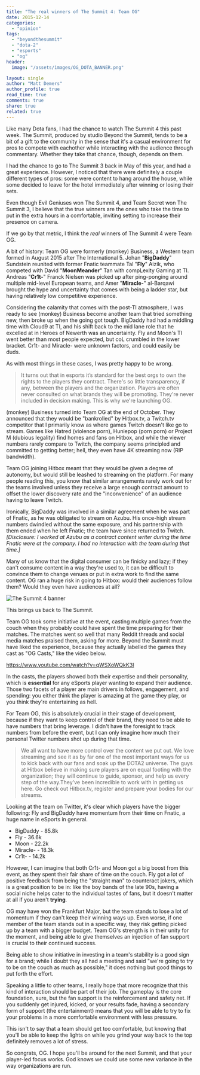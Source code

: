 ```yaml
---
title: "The real winners of The Summit 4: Team OG"
date: 2015-12-14
categories: 
  - "opinion"
tags: 
  - "beyondthesummit"
  - "dota-2"
  - "esports"
  - "og"
header:
  image: "/assets/images/OG_DOTA_BANNER.png"

layout: single
author: "Matt Demers"
author_profile: true
read_time: true
comments: true
share: true
related: true
---
```


Like many Dota fans, I had the chance to watch The Summit 4 this past week. The Summit, produced by studio Beyond the Summit, tends to be a bit of a gift to the community in the sense that it's a casual environment for pros to compete with eachother while interacting with the audience through commentary. Whether they take that chance, though, depends on them.

I had the chance to go to The Summit 3 back in May of this year, and had a great experience. However, I noticed that there were definitely a couple different types of pros: some were content to hang around the house, while some decided to leave for the hotel immediately after winning or losing their sets.

Even though Evil Geniuses won The Summit 4, and Team Secret won The Summit 3, I believe that the true winners are the ones who take the time to put in the extra hours in a comfortable, inviting setting to increase their presence on camera.

If we go by that metric, I think the _real_ winners of The Summit 4 were Team OG.

A bit of history: Team OG were formerly (monkey) Business, a Western team formed in August 2015 after The International 5. Johan "**BigDaddy**" Sundstein reunited with former Fnatic teammate Tal "**Fly**" Aizik, who competed with David "**MoonMeander**" Tan with compLexity Gaming at TI. Andreas "**Cr1t-**" Franck Nielsen was picked up after ping-ponging around multiple mid-level European teams, and Amer "**Miracle-**" al-Barqawi brought the hype and uncertainty that comes with being a ladder star, but having relatively low competitive experience.

Considering the calamity that comes with the post-TI atmosphere, I was ready to see (monkey) Business become another team that tried something new, then broke up when the going got tough. BigDaddy had had a middling time with Cloud9 at TI, and his shift back to the mid lane role that he excelled at in Heroes of Newerth was an uncertainty. Fly and Moon's TI went better than most people expected, but coL crumbled in the lower bracket. Cr1t- and Miracle- were unknown factors, and could easily be duds.

As with most things in these cases, I was pretty happy to be wrong.

> It turns out that in esports it’s standard for the best orgs to own the rights to the players they contract. There's so little transparency, if any, between the players and the organization. Players are often never consulted on what brands they will be promoting. They're never included in decision making. This is why we're launching OG.

(monkey) Business turned into Team OG at the end of October. They announced that they would be "bankrolled" by Hitbox.tv, a Twitch.tv competitor that I primarily know as where games Twitch doesn't like go to stream. Games like Hatred (violence porn), Huniepop (porn porn) or Project M (dubious legality) find homes and fans on Hitbox, and while the viewer numbers rarely compare to Twitch, the company seems principled and committed to getting better; hell, they even have 4K streaming now (RIP bandwidth).

Team OG joining Hitbox meant that they would be given a degree of autonomy, but would still be leashed to streaming on the platform. For many people reading this, you know that similar arrangements rarely work out for the teams involved unless they receive a large enough contract amount to offset the lower discovery rate and the "inconvenience" of an audience having to leave Twitch.

Ironically, BigDaddy was involved in a similar agreement when he was part of Fnatic, as he was obligated to stream on Azubu. His once-high stream numbers dwindled without the same exposure, and his partnership with them ended when he left Fnatic; the team have since returned to Twitch. _\[Disclosure: I worked at Azubu as a contract content writer during the time Fnatic were at the company. I had no interaction with the team during that time.\]_

Many of us know that the digital consumer can be finicky and lazy; if they can't consume content in a way they're used to, it can be difficult to convince them to change venues or put in extra work to find the same content. OG ran a huge risk in going to Hitbox: would their audiences follow them? Would they even have audiences at all?

![The Summit 4 banner](images/Obx96oR.png)

This brings us back to The Summit.

Team OG took some initiative at the event, casting multiple games from the couch when they probably could have spent the time preparing for their matches. The matches went so well that many Reddit threads and social media matches praised them, asking for more. Beyond the Summit must have liked the experience, because they actually labelled the games they cast as "OG Casts," like the video below.

https://www.youtube.com/watch?v=qWSXoWQkK3I

In the casts, the players showed both their expertise and their personality, which is **essential** for any eSports player wanting to expand their audience. Those two facets of a player are main drivers in follows, engagement, and spending: you either think the player is amazing at the game they play, or you think they're entertaining as hell.

For Team OG, this is absolutely crucial in their stage of development, because if they want to keep control of their brand, they need to be able to have numbers that bring leverage. I didn't have the foresight to track numbers from before the event, but I can only imagine how much their personal Twitter numbers shot up during that time.

> We all want to have more control over the content we put out. We love streaming and see it as by far one of the most important ways for us to kick back with our fans and soak up the DOTA2 universe. The guys at Hitbox believe in making sure players are on equal footing with the organization; they will continue to guide, sponsor, and help us every step of the way.They've been incredible to work with in getting us here. Go check out Hitbox.tv, register and prepare your bodies for our streams.

Looking at the team on Twitter, it's clear which players have the bigger following: Fly and BigDaddy have momentum from their time on Fnatic, a huge name in eSports in general.

- BigDaddy - 85.8k
- Fly - 36.6k
- Moon - 22.2k
- Miracle- - 18.3k
- Cr1t- - 14.2k

However, I can imagine that both Cr1t- and Moon got a big boost from this event, as they spent their fair share of time on the couch. Fly got a lot of positive feedback from being the "straight man" to counteract jokers, which is a great position to be in: like the boy bands of the late 90s, having a social niche helps cater to the individual tastes of fans, but it doesn't matter at all if you aren't **trying**.

OG may have won the Frankfurt Major, but the team stands to lose a lot of momentum if they can't keep their winning ways up. Even worse, if one member of the team stands out in a specific way, they risk getting picked up by a team with a bigger budget. Team OG's strength is in their unity for the moment, and being able to give themselves an injection of fan support is crucial to their continued success.

Being able to show initiative in investing in a team's stability is a good sign for a brand; while I doubt they all had a meeting and said "we're going to try to be on the couch as much as possible," it does nothing but good things to put forth the effort.

Speaking a little to other teams, I really hope that more recognize that this kind of interaction should be part of their job. The gameplay is the core foundation, sure, but the fan support is the reinforcement and safety net. If you suddenly get injured, kicked, or your results fade, having a secondary form of support (the entertainment) means that you will be able to try to fix your problems in a more comfortable environment with less pressure.

This isn't to say that a team should get too comfortable, but knowing that you'll be able to keep the lights on while you grind your way back to the top definitely removes a lot of stress.

So congrats, OG. I hope you'll be around for the next Summit, and that your player-led focus works. God knows we could use some new variance in the way organizations are run.
